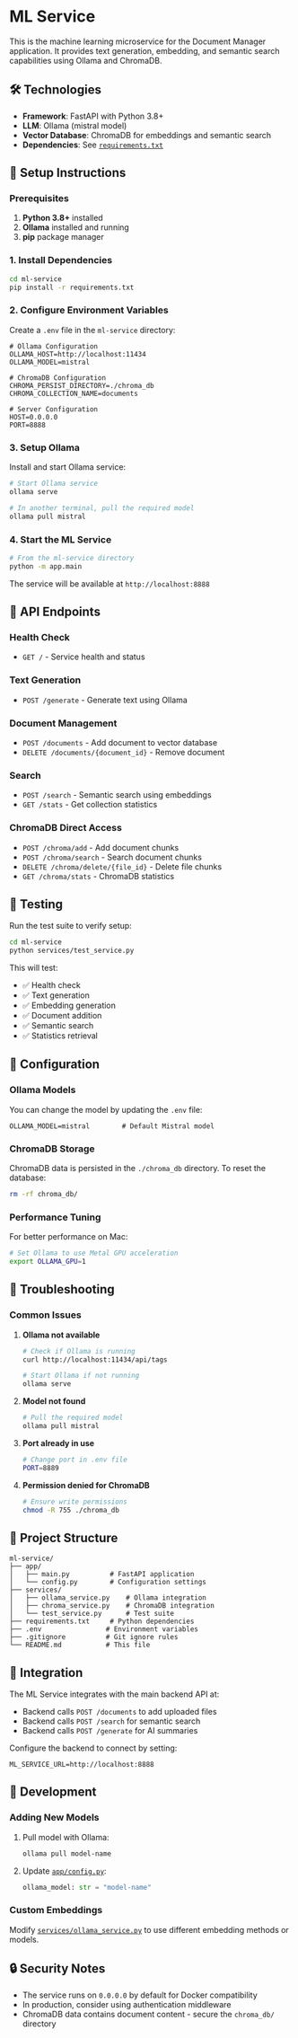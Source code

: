 # ML Service

This is the machine learning microservice for the Document Manager application. It provides text generation, embedding, and semantic search capabilities using Ollama and ChromaDB.

## 🛠 Technologies

- **Framework**: FastAPI with Python 3.8+
- **LLM**: Ollama (mistral model)
- **Vector Database**: ChromaDB for embeddings and semantic search
- **Dependencies**: See [`requirements.txt`](requirements.txt)

## 🚀 Setup Instructions

### Prerequisites

1. **Python 3.8+** installed
2. **Ollama** installed and running
3. **pip** package manager

### 1. Install Dependencies

```bash
cd ml-service
pip install -r requirements.txt
```

### 2. Configure Environment Variables

Create a `.env` file in the `ml-service` directory:

```dotenv
# Ollama Configuration
OLLAMA_HOST=http://localhost:11434
OLLAMA_MODEL=mistral

# ChromaDB Configuration
CHROMA_PERSIST_DIRECTORY=./chroma_db
CHROMA_COLLECTION_NAME=documents

# Server Configuration
HOST=0.0.0.0
PORT=8888
```

### 3. Setup Ollama

Install and start Ollama service:

```bash
# Start Ollama service
ollama serve

# In another terminal, pull the required model
ollama pull mistral
```

### 4. Start the ML Service

```bash
# From the ml-service directory
python -m app.main
```

The service will be available at `http://localhost:8888`

## 📡 API Endpoints

### Health Check
- `GET /` - Service health and status

### Text Generation
- `POST /generate` - Generate text using Ollama

### Document Management
- `POST /documents` - Add document to vector database
- `DELETE /documents/{document_id}` - Remove document

### Search
- `POST /search` - Semantic search using embeddings
- `GET /stats` - Get collection statistics

### ChromaDB Direct Access
- `POST /chroma/add` - Add document chunks
- `POST /chroma/search` - Search document chunks
- `DELETE /chroma/delete/{file_id}` - Delete file chunks
- `GET /chroma/stats` - ChromaDB statistics

## 🧪 Testing

Run the test suite to verify setup:

```bash
cd ml-service
python services/test_service.py
```

This will test:
- ✅ Health check
- ✅ Text generation
- ✅ Embedding generation
- ✅ Document addition
- ✅ Semantic search
- ✅ Statistics retrieval

## 🔧 Configuration

### Ollama Models

You can change the model by updating the `.env` file:

```dotenv
OLLAMA_MODEL=mistral        # Default Mistral model
```

### ChromaDB Storage

ChromaDB data is persisted in the `./chroma_db` directory. To reset the database:

```bash
rm -rf chroma_db/
```

### Performance Tuning

For better performance on Mac:

```bash
# Set Ollama to use Metal GPU acceleration
export OLLAMA_GPU=1
```

## 🐛 Troubleshooting

### Common Issues

1. **Ollama not available**
   ```bash
   # Check if Ollama is running
   curl http://localhost:11434/api/tags
   
   # Start Ollama if not running
   ollama serve
   ```

2. **Model not found**
   ```bash
   # Pull the required model
   ollama pull mistral
   ```

3. **Port already in use**
   ```bash
   # Change port in .env file
   PORT=8889
   ```

4. **Permission denied for ChromaDB**
   ```bash
   # Ensure write permissions
   chmod -R 755 ./chroma_db
   ```

## 📁 Project Structure

```
ml-service/
├── app/
│   ├── main.py          # FastAPI application
│   └── config.py        # Configuration settings
├── services/
│   ├── ollama_service.py    # Ollama integration
│   ├── chroma_service.py    # ChromaDB integration
│   └── test_service.py      # Test suite
├── requirements.txt     # Python dependencies
├── .env                # Environment variables
├── .gitignore          # Git ignore rules
└── README.md           # This file
```

## 🔗 Integration

The ML Service integrates with the main backend API at:
- Backend calls `POST /documents` to add uploaded files
- Backend calls `POST /search` for semantic search
- Backend calls `POST /generate` for AI summaries

Configure the backend to connect by setting:
```dotenv
ML_SERVICE_URL=http://localhost:8888
```

## 📝 Development

### Adding New Models

1. Pull model with Ollama:
   ```bash
   ollama pull model-name
   ```

2. Update [`app/config.py`](app/config.py):
   ```python
   ollama_model: str = "model-name"
   ```

### Custom Embeddings

Modify [`services/ollama_service.py`](services/ollama_service.py) to use different embedding methods or models.

## 🔒 Security Notes

- The service runs on `0.0.0.0` by default for Docker compatibility
- In production, consider using authentication middleware
- ChromaDB data contains document content - secure the `chroma_db/` directory
